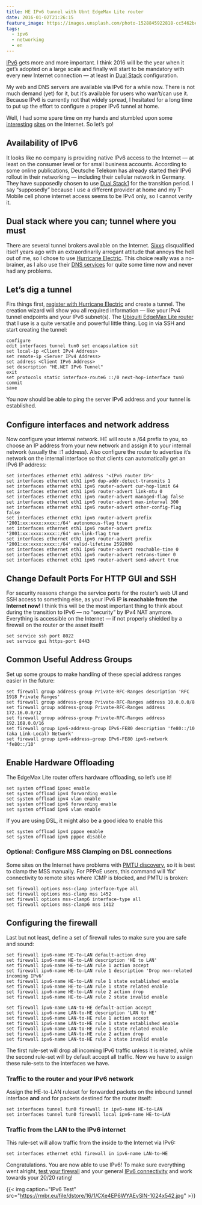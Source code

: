 ```yaml
---
title: HE IPv6 tunnel with Ubnt EdgeMax Lite router
date: 2016-01-02T21:26:15
feature_image: https://images.unsplash.com/photo-1528845922818-cc5462be9a63?ixlib=rb-0.3.5&q=80&fm=jpg&crop=entropy&cs=tinysrgb&w=1080&fit=max&ixid=eyJhcHBfaWQiOjExNzczfQ&s=070a3027c856334de5b5432d83226cc7
tags:
  - ipv6
  - networking
  - en
---
```


[IPv6](https://en.wikipedia.org/wiki/IPv6) gets more and more important. I think 2016 will be the year when it get’s adopted on a large scale and finally will start to be mandatory with every new Internet connection — at least in [Dual Stack](https://en.wikipedia.org/wiki/IPv6#Dual_IP_stack_implementation) configuration.

My web and DNS servers are available via IPv6 for a while now. There is not much demand (yet) for it, but it’s available for users who wan’t/can use it. Because IPv6 is currently not that widely spread, I hesitated for a long time to put up the effort to configure a proper IPv6 tunnel at home.

Well, I had some spare time on my hands and stumbled upon some [interesting](https://www.reddit.com/r/Ubiquiti/comments/33zkhu/useful_edgerouter_cli_commands_settings/) [sites](https://community.ubnt.com/t5/EdgeMAX/tunnelbroker-hurricane-electric-IPV6-tunnel-config-question/m-p/424813#M6390) on the Internet. So let’s go!

## Availability of IPv6

It looks like no company is providing native IPv6 access to the Internet — at least on the consumer level or for small business accounts. According to some online publications, Deutsche Telekom has already started their IPv6 rollout in their networking — including their cellular network in Germany. They have supposedly chosen to use [Dual Stack](https://en.wikipedia.org/wiki/IPv6#Dual_IP_stack_implementation)[1](https://jason.re/he-ipv6-tunnel-ubnt/#easy-footnote-bottom-1-55) for the transition period. I say “supposedly” because I use a different provider at home and my T-Mobile cell phone internet access seems to be IPv4 only, so I cannot verify it.

## Dual stack where you can; tunnel where you must

There are several tunnel brokers available on the Internet. [Sixxs](https://www.sixxs.net/) disqualified itself years ago with an extraordinarily arrogant attitude that annoys the hell out of me, so I chose to use [Hurricane Electric](https://www.tunnelbroker.net/). This choice really was a no-brainer, as I also use their [DNS services](https://dns.he.net/) for quite some time now and never had any problems.

## Let’s dig a tunnel

Firs things first, [register with Hurricane Electric](https://www.tunnelbroker.net/register.php) and create a tunnel. The creation wizard will show you all required information — like your IPv4 tunnel endpoints and your IPv6 subnet(s). The [Ubiquiti EdgeMax Lite router](https://www.ubnt.com/edgemax/edgerouter-lite/) that I use is a quite versatile and powerful little thing. Log in via SSH and start creating the tunnel:
    
```   
configure
edit interfaces tunnel tun0 set encapsulation sit
set local-ip <Client IPv4 Address>
set remote-ip <Server IPv4 Address>
set address <Client IPv6 Address>
set description "HE.NET IPv6 Tunnel"
exit 
set protocols static interface-route6 ::/0 next-hop-interface tun0
commit
save
```

You now should be able to ping the server IPv6 address and your tunnel is established.

## Configure interfaces and network address

Now configure your internal network. HE will route a /64 prefix to you, so choose an IP address from your new network and assign it to your internal network (usually the ::1 address). Also configure the router to advertise it’s network on the internal interface so that clients can automatically get an IPv6 IP address:
    
```
set interfaces ethernet eth1 address '<IPv6 router IP>'
set interfaces ethernet eth1 ipv6 dup-addr-detect-transmits 1
set interfaces ethernet eth1 ipv6 router-advert cur-hop-limit 64
set interfaces ethernet eth1 ipv6 router-advert link-mtu 0
set interfaces ethernet eth1 ipv6 router-advert managed-flag false
set interfaces ethernet eth1 ipv6 router-advert max-interval 300
set interfaces ethernet eth1 ipv6 router-advert other-config-flag false
set interfaces ethernet eth1 ipv6 router-advert prefix '2001:xx:xxxx:xxxx::/64' autonomous-flag true
set interfaces ethernet eth1 ipv6 router-advert prefix '2001:xx:xxxx:xxxx::/64' on-link-flag true
set interfaces ethernet eth1 ipv6 router-advert prefix '2001:xx:xxxx:xxxx::/64' valid-lifetime 2592000
set interfaces ethernet eth1 ipv6 router-advert reachable-time 0
set interfaces ethernet eth1 ipv6 router-advert retrans-timer 0
set interfaces ethernet eth1 ipv6 router-advert send-advert true
```

## Change Default Ports For HTTP GUI and SSH

For security reasons change the service ports for the router’s web UI and SSH access to something else, as your IPv6 IP **is reachable from the Internet now!** I think this will be the most important thing to think about during the transition to IPv6 — no “security” by IPv4 NAT anymore. Everything is accessible on the Internet — if not properly shielded by a firewall on the router or the asset itself!

```    
set service ssh port 8022
set service gui https-port 8443
```

## Common Useful Address Groups

Set up some groups to make handling of these special address ranges easier in the future:

```
set firewall group address-group Private-RFC-Ranges description 'RFC 1918 Private Ranges'
set firewall group address-group Private-RFC-Ranges address 10.0.0.0/8
set firewall group address-group Private-RFC-Ranges address 172.16.0.0/12
set firewall group address-group Private-RFC-Ranges address 192.168.0.0/16
set firewall group ipv6-address-group IPv6-FE80 description 'fe80::/10 (aka Link-Local) Network'
set firewall group ipv6-address-group IPv6-FE80 ipv6-network 'fe80::/10'
```

## Enable Hardware Offloading

The EdgeMax Lite router offers hardware offloading, so let’s use it!

```
set system offload ipsec enable
set system offload ipv4 forwarding enable
set system offload ipv4 vlan enable
set system offload ipv6 forwarding enable
set system offload ipv6 vlan enable
```

If you are using DSL, it might also be a good idea to enable this

``` 
set system offload ipv4 pppoe enable
set system offload ipv6 pppoe disable
```

### Optional: Configure MSS Clamping on DSL connections

Some sites on the Internet have problems with [PMTU discovery](https://en.wikipedia.org/wiki/Path_MTU_Discovery), so it is best to clamp the MSS manually. For PPPoE users, this command will ‘fix’ connectivity to remote sites where ICMP is blocked, and PMTU is broken:

```
set firewall options mss-clamp interface-type all
set firewall options mss-clamp mss 1452
set firewall options mss-clamp6 interface-type all
set firewall options mss-clamp6 mss 1412
```

## Configuring the firewall

Last but not least, define a set of firewall rules to make sure you are safe and sound:

```
set firewall ipv6-name HE-To-LAN default-action drop
set firewall ipv6-name HE-to-LAN description 'HE to LAN'
set firewall ipv6-name HE-to-LAN rule 1 action accept
set firewall ipv6-name HE-to-LAN rule 1 description 'Drop non-related incoming IPv6'
set firewall ipv6-name HE-to-LAN rule 1 state established enable
set firewall ipv6-name HE-to-LAN rule 1 state related enable
set firewall ipv6-name HE-to-LAN rule 2 action drop
set firewall ipv6-name HE-to-LAN rule 2 state invalid enable

set firewall ipv6-name LAN-to-HE default-action accept
set firewall ipv6-name LAN-to-HE description 'LAN to HE'
set firewall ipv6-name LAN-to-HE rule 1 action accept
set firewall ipv6-name LAN-to-HE rule 1 state established enable
set firewall ipv6-name LAN-to-HE rule 1 state related enable
set firewall ipv6-name LAN-to-HE rule 2 action drop
set firewall ipv6-name LAN-to-HE rule 2 state invalid enable
```

The first rule-set will drop all incoming IPv6 traffic unless it is related, while the second rule-set will by default accept all traffic. Now we have to assign these rule-sets to the interfaces we have.

### Traffic to the router and your IPv6 network

Assign the HE-to-LAN ruleset for forwarded packets on the inbound tunnel interface **and** and for packets destined for the router itself:

```
set interfaces tunnel tun0 firewall in ipv6-name HE-to-LAN
set interfaces tunnel tun0 firewall local ipv6-name HE-to-LAN
```

### Traffic from the LAN to the IPv6 internet

This rule-set will allow traffic from the inside to the Internet via IPv6:

```
set interfaces ethernet eth1 firewall in ipv6-name LAN-to-HE
```

Congratulations. You are now able to use IPv6! To make sure everything went alright, [test your firewall](http://www.ipv6scanner.com/cgi-bin/main.py) and your general [IPv6 connectivity](http://ipv6-test.com/) and work towards your 20/20 rating!

{{< img caption="IPv6 Test" src="https://rmbr.eu/file/dstore/16/1/CXe4EP6WYAEvSlN-1024x542.jpg" >}}
